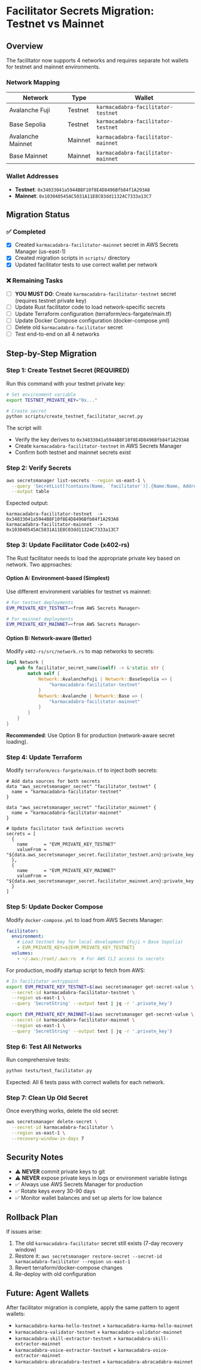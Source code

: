 # Facilitator Secrets Migration: Testnet vs Mainnet

## Overview

The facilitator now supports 4 networks and requires separate hot wallets for testnet and mainnet environments.

### Network Mapping

| Network | Type | Wallet |
|---------|------|--------|
| Avalanche Fuji | Testnet | `karmacadabra-facilitator-testnet` |
| Base Sepolia | Testnet | `karmacadabra-facilitator-testnet` |
| Avalanche Mainnet | Mainnet | `karmacadabra-facilitator-mainnet` |
| Base Mainnet | Mainnet | `karmacadabra-facilitator-mainnet` |

### Wallet Addresses

- **Testnet**: `0x34033041a5944B8F10f8E4D8496Bfb84f1A293A8`
- **Mainnet**: `0x103040545AC5031A11E8C03dd11324C7333a13C7`

## Migration Status

### ✅ Completed

- [x] Created `karmacadabra-facilitator-mainnet` secret in AWS Secrets Manager (us-east-1)
- [x] Created migration scripts in `scripts/` directory
- [x] Updated facilitator tests to use correct wallet per network

### ❌ Remaining Tasks

- [ ] **YOU MUST DO**: Create `karmacadabra-facilitator-testnet` secret (requires testnet private key)
- [ ] Update Rust facilitator code to load network-specific secrets
- [ ] Update Terraform configuration (terraform/ecs-fargate/main.tf)
- [ ] Update Docker Compose configuration (docker-compose.yml)
- [ ] Delete old `karmacadabra-facilitator` secret
- [ ] Test end-to-end on all 4 networks

## Step-by-Step Migration

### Step 1: Create Testnet Secret (REQUIRED)

Run this command with your testnet private key:

```bash
# Set environment variable
export TESTNET_PRIVATE_KEY="0x..."

# Create secret
python scripts/create_testnet_facilitator_secret.py
```

The script will:
- Verify the key derives to `0x34033041a5944B8F10f8E4D8496Bfb84f1A293A8`
- Create `karmacadabra-facilitator-testnet` in AWS Secrets Manager
- Confirm both testnet and mainnet secrets exist

### Step 2: Verify Secrets

```bash
aws secretsmanager list-secrets --region us-east-1 \
  --query 'SecretList[?contains(Name, `facilitator`)].{Name:Name, Address:Description}' \
  --output table
```

Expected output:
```
karmacadabra-facilitator-testnet  -> 0x34033041a5944B8F10f8E4D8496Bfb84f1A293A8
karmacadabra-facilitator-mainnet  -> 0x103040545AC5031A11E8C03dd11324C7333a13C7
```

### Step 3: Update Facilitator Code (x402-rs)

The Rust facilitator needs to load the appropriate private key based on network. Two approaches:

#### Option A: Environment-based (Simplest)

Use different environment variables for testnet vs mainnet:

```bash
# For testnet deployments
EVM_PRIVATE_KEY_TESTNET=<from AWS Secrets Manager>

# For mainnet deployments
EVM_PRIVATE_KEY_MAINNET=<from AWS Secrets Manager>
```

#### Option B: Network-aware (Better)

Modify `x402-rs/src/network.rs` to map networks to secrets:

```rust
impl Network {
    pub fn facilitator_secret_name(&self) -> &'static str {
        match self {
            Network::AvalancheFuji | Network::BaseSepolia => {
                "karmacadabra-facilitator-testnet"
            }
            Network::Avalanche | Network::Base => {
                "karmacadabra-facilitator-mainnet"
            }
        }
    }
}
```

**Recommended**: Use Option B for production (network-aware secret loading).

### Step 4: Update Terraform

Modify `terraform/ecs-fargate/main.tf` to inject both secrets:

```hcl
# Add data sources for both secrets
data "aws_secretsmanager_secret" "facilitator_testnet" {
  name = "karmacadabra-facilitator-testnet"
}

data "aws_secretsmanager_secret" "facilitator_mainnet" {
  name = "karmacadabra-facilitator-mainnet"
}

# Update facilitator task definition secrets
secrets = [
  {
    name      = "EVM_PRIVATE_KEY_TESTNET"
    valueFrom = "${data.aws_secretsmanager_secret.facilitator_testnet.arn}:private_key::"
  },
  {
    name      = "EVM_PRIVATE_KEY_MAINNET"
    valueFrom = "${data.aws_secretsmanager_secret.facilitator_mainnet.arn}:private_key::"
  }
]
```

### Step 5: Update Docker Compose

Modify `docker-compose.yml` to load from AWS Secrets Manager:

```yaml
facilitator:
  environment:
    # Load testnet key for local development (Fuji + Base Sepolia)
    - EVM_PRIVATE_KEY=${EVM_PRIVATE_KEY_TESTNET}
  volumes:
    - ~/.aws:/root/.aws:ro  # For AWS CLI access to secrets
```

For production, modify startup script to fetch from AWS:

```bash
# In facilitator entrypoint
export EVM_PRIVATE_KEY_TESTNET=$(aws secretsmanager get-secret-value \
  --secret-id karmacadabra-facilitator-testnet \
  --region us-east-1 \
  --query 'SecretString' --output text | jq -r '.private_key')

export EVM_PRIVATE_KEY_MAINNET=$(aws secretsmanager get-secret-value \
  --secret-id karmacadabra-facilitator-mainnet \
  --region us-east-1 \
  --query 'SecretString' --output text | jq -r '.private_key')
```

### Step 6: Test All Networks

Run comprehensive tests:

```bash
python tests/test_facilitator.py
```

Expected: All 6 tests pass with correct wallets for each network.

### Step 7: Clean Up Old Secret

Once everything works, delete the old secret:

```bash
aws secretsmanager delete-secret \
  --secret-id karmacadabra-facilitator \
  --region us-east-1 \
  --recovery-window-in-days 7
```

## Security Notes

- ⚠️ **NEVER** commit private keys to git
- ⚠️ **NEVER** expose private keys in logs or environment variable listings
- ✅ Always use AWS Secrets Manager for production
- ✅ Rotate keys every 30-90 days
- ✅ Monitor wallet balances and set up alerts for low balance

## Rollback Plan

If issues arise:

1. The old `karmacadabra-facilitator` secret still exists (7-day recovery window)
2. Restore it: `aws secretsmanager restore-secret --secret-id karmacadabra-facilitator --region us-east-1`
3. Revert terraform/docker-compose changes
4. Re-deploy with old configuration

## Future: Agent Wallets

After facilitator migration is complete, apply the same pattern to agent wallets:

- `karmacadabra-karma-hello-testnet` + `karmacadabra-karma-hello-mainnet`
- `karmacadabra-validator-testnet` + `karmacadabra-validator-mainnet`
- `karmacadabra-skill-extractor-testnet` + `karmacadabra-skill-extractor-mainnet`
- `karmacadabra-voice-extractor-testnet` + `karmacadabra-voice-extractor-mainnet`
- `karmacadabra-abracadabra-testnet` + `karmacadabra-abracadabra-mainnet`
